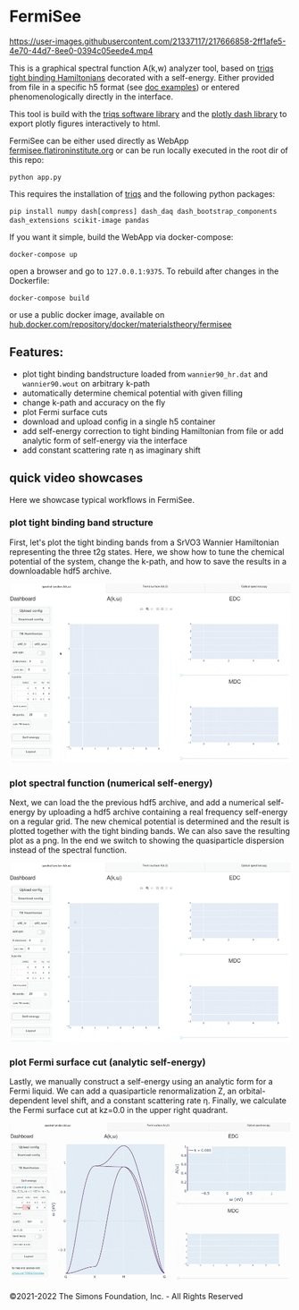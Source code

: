  # FermiSee

https://user-images.githubusercontent.com/21337117/217666858-2ff1afe5-4e70-44d7-8ee0-0394c05eede4.mp4


 This is a graphical spectral function A(k,w) analyzer tool, based on [triqs tight binding Hamiltonians](https://triqs.github.io/triqs/unstable/documentation/manual/triqs/lattice_tools/contents.html) decorated with a self-energy. Either provided from file in a specific h5 format (see [doc examples](doc/howto_prepare_self_energy.py)) or entered phenomenologically directly in the interface. 
 
 This tool is build with the [triqs software library](https://triqs.github.io/) and the [plotly dash library](dash.plotly.com) to export plotly figures interactively to html.

FermiSee can be either used directly as WebApp [fermisee.flatironinstitute.org](http://fermisee.flatironinstitute.org/) or can be run locally executed in the root dir of this repo:
 ```
 python app.py
 ```
 This requires the installation of [triqs](https://triqs.github.io/) and the following python packages: 
 ``` 
 pip install numpy dash[compress] dash_daq dash_bootstrap_components dash_extensions scikit-image pandas
 ```
 If you want it simple, build the WebApp via docker-compose:
 ```
 docker-compose up
 ```
open a browser and go to `127.0.0.1:9375`. To rebuild after changes in the Dockerfile:
 ```
 docker-compose build
```
or use a public docker image, available on [hub.docker.com/repository/docker/materialstheory/fermisee](hub.docker.com/repository/docker/materialstheory/fermisee)

## Features:

* plot tight binding bandstructure loaded from `wannier90_hr.dat` and `wannier90.wout` on arbitrary k-path
* automatically determine chemical potential with given filling
* change k-path and accuracy on the fly
* plot Fermi surface cuts
* download and upload config in a single h5 container
* add self-energy correction to tight binding Hamiltonian from file or add analytic form of self-energy via the interface
* add constant scattering rate η as imaginary shift

## quick video showcases

Here we showcase typical workflows in FermiSee.

### plot tight binding band structure

First, let's plot the tight binding bands from a SrVO3 Wannier Hamiltonian representing the three t2g states. Here, we show how to tune the chemical potential of the system, change the k-path, and how to save the results in a downloadable hdf5 archive.

![small tutorial](doc/tutorial_tight_binding.gif)


### plot spectral function (numerical self-energy)

Next, we can load the the previous hdf5 archive, and add a numerical self-energy by uploading a hdf5 archive containing a real frequency self-energy on a regular grid. The new chemical potential is determined and the result is plotted together with the tight binding bands. We can also save the resulting plot as a png. In the end we switch to showing the quasiparticle dispersion instead of the spectral function.

![small tutorial](doc/tutorial_sigma_num.gif)


### plot Fermi surface cut (analytic self-energy)

Lastly, we manually construct a self-energy using an analytic form for a Fermi liquid. We can add a quasiparticle renormalization Z, an orbital-dependent level shift, and a constant scattering rate η. Finally, we calculate the Fermi surface cut at kz=0.0 in the upper right quadrant.

![small tutorial](doc/tutorial_sigma_analytic.gif)


©2021-2022 The Simons Foundation, Inc. - All Rights Reserved
